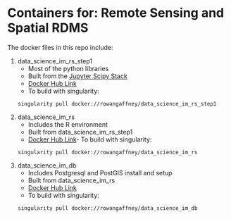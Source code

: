 # Containers for: Remote Sensing and Spatial RDMS

The docker files in this repo include:

1. data_science_im_rs_step1 <br>
    - Most of the python libraries
    - Built from the [Jupyter Scipy Stack](https://github.com/jupyter/docker-stacks/tree/master/scipy-notebook)
    - [Docker Hub Link](https://hub.docker.com/r/rowangaffney/data_science_im_rs_step1)
    - To build with singularity:
    ```shell
    singularity pull docker://rowangaffney/data_science_im_rs_step1
    ```
2. data_science_im_rs
    - Includes the R environment
    - Built from data_science_im_rs_step1
    - [Docker Hub Link](https://hub.docker.com/r/rowangaffney/data_science_im_rs)- To build with singularity:
    ```shell
    singularity pull docker://rowangaffney/data_science_im_rs
    ```
3. data_science_im_db
    - Includes Postgresql and PostGIS install and setup
    - Built from data_science_im_rs
    - [Docker Hub Link](https://hub.docker.com/r/rowangaffney/data_science_im_db)
    - To build with singularity:
    ```shell
    singularity pull docker://rowangaffney/data_science_im_db
    ```
